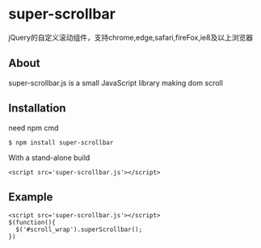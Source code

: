 # super-scrollbar
jQuery的自定义滚动组件，支持chrome,edge,safari,fireFox,ie8及以上浏览器

## About

  super-scrollbar.js is a small JavaScript library making dom scroll

## Installation
  
  need npm cmd

    $ npm install super-scrollbar

  With a stand-alone build

    <script src='super-scrollbar.js'></script>


## Example
  
    <script src='super-scrollbar.js'></script>
    $(function(){
      $('#scroll_wrap').superScrollbar();
    })
